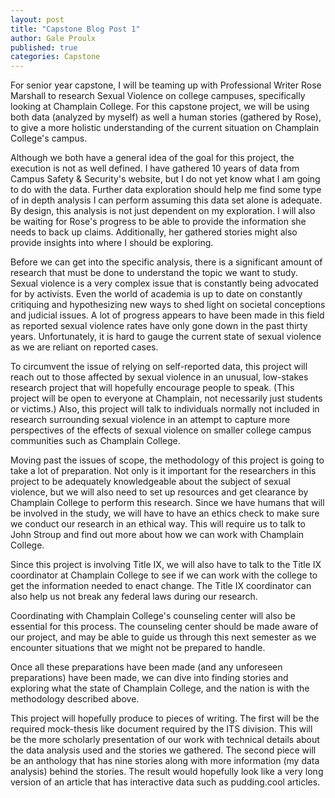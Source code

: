 ```yaml
---
layout: post
title: "Capstone Blog Post 1"
author: Gale Proulx
published: true
categories: Capstone
---
```

For senior year capstone, I will be teaming up with Professional Writer Rose Marshall to research Sexual Violence on college campuses, specifically looking at Champlain College. For this capstone project, we will be using both data (analyzed by myself) as well a human stories (gathered by Rose), to give a more holistic understanding of the current situation on Champlain College's campus.

Although we both have a general idea of the goal for this project, the execution is not as well defined. I have gathered 10 years of data from Campus Safety & Security's website, but I do not yet know what I am going to do with the data. Further data exploration should help me find some type of in depth analysis I can perform assuming this data set alone is adequate. By design, this analysis is not just dependent on my exploration. I will also be waiting for Rose's progress to be able to provide the information she needs to back up claims. Additionally, her gathered stories might also provide insights into where I should be exploring.

Before we can get into the specific analysis, there is a significant amount of research that must be done to understand the topic we want to study. Sexual violence is a very complex issue that is constantly being advocated for by activists. Even the world of academia is up to date on constantly critiquing and hypothesizing new ways to shed light on societal conceptions and judicial issues. A lot of progress appears to have been made in this field as reported sexual violence rates have only gone down in the past thirty years. Unfortunately, it is hard to gauge the current state of sexual violence as we are reliant on reported cases.

To circumvent the issue of relying on self-reported data, this project will reach out to those affected by sexual violence in an unusual, low-stakes research project that will hopefully encourage people to speak. (This project will be open to everyone at Champlain, not necessarily just students or victims.) Also, this project will talk to individuals normally not included in research surrounding sexual violence in an attempt to capture more perspectives of the effects of sexual violence on smaller college campus communities such as Champlain College.

Moving past the issues of scope, the methodology of this project is going to take a lot of preparation. Not only is it important for the researchers in this project to be adequately knowledgeable about the subject of sexual violence, but we will also need to set up resources and get clearance by Champlain College to perform this research. Since we have humans that will be involved in the study, we will have to have an ethics check to make sure we conduct our research in an ethical way. This will require us to talk to John Stroup and find out more about how we can work with Champlain College.

Since this project is involving Title IX, we will also have to talk to the Title IX coordinator at Champlain College to see if we can work with the college to get the information needed to enact change. The Title IX coordinator can also help us not break any federal laws during our research.

Coordinating with Champlain College's counseling center will also be essential for this process. The counseling center should be made aware of our project, and may be able to guide us through this next semester as we encounter situations that we might not be prepared to handle.

Once all these preparations have been made (and any unforeseen preparations) have been made, we can dive into finding stories and exploring what the state of Champlain College, and the nation is with the methodology described above.

This project will hopefully produce to pieces of writing. The first will be the required mock-thesis like document required by the ITS division. This will be the more scholarly presentation of our work with technical details about the data analysis used and the stories we gathered. The second piece will be an anthology that has nine stories along with more information (my data analysis) behind the stories. The result would hopefully look like a very long version of an article that has interactive data such as pudding.cool articles.
